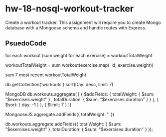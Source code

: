 # hw-18-nosql-workout-tracker
Create a workout tracker. This assignment will require you to create Mongo database with a Mongoose schema and handle routes with Express.

## PsuedoCode

for each workout (sum weight for each exercise) = workoutTotalWeight

workoutTotalWeight = sum workout(exercise.map(_id, exercise.weight))

sum 7 most recent workoutTotalWeight

db.getCollection('workouts').sort(Day: desc, limit: 7)

MongoDB
db.workouts.aggregate( [
  {
    $addFields: {
      totalWeight: { $sum: "$exercises.weight" } ,
      totalDuration: { $sum: "$exercises.duration" }
    }
  },
  { $sort: { day: -1 } },
  { $limit: 7 }
])

MongooseJS
aggregate.addFields({
  totalWeight: ''
})

db.workouts.aggregate.addFields({ totalWeight: { $sum: "$exercises.weight" } ,totalDuration: { $sum: "$exercises.duration" } });